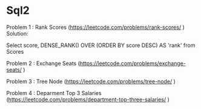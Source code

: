 # Sql2

Problem 1 : Rank Scores		(https://leetcode.com/problems/rank-scores/ )
Solution:

Select score, DENSE_RANK()
OVER (ORDER BY score DESC) AS 'rank'
from Scores

Problem 2 : Exchange Seats	(https://leetcode.com/problems/exchange-seats/ )

Problem 3 : Tree Node		(https://leetcode.com/problems/tree-node/ )

Problem 4 : Deparment Top 3 Salaries		(https://leetcode.com/problems/department-top-three-salaries/ )
